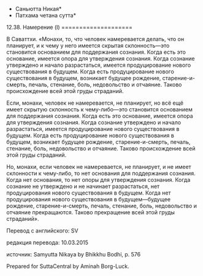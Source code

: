 * Саньютта Никая*
* Патхама четана сутта*

12\.38\. Намерение \(I\)
\=\=\=\=\=\=\=\=\=\=\=\=\=\=\=\=\=\=\=\=

В Саваттхи\. «Монахи, то, что человек намеревается делать, что он планирует, и к чему у него имеется скрытая склонность—это становится основанием для поддержания сознания\. Когда есть это основание, имеется опора для утверждения сознания\. Когда сознание утверждено и начало разрастаться, имеется продуцирование нового существования в будущем\. Когда есть продуцирование нового существования в будущем, возникает будущее рождение, старение\-и\-смерть, печаль, стенание, боль, недовольство и отчаяние\. Таково происхождение всей этой груды страданий\.

Если, монахи, человек не намеревается, не планирует, но всё ещё имеет скрытую склонность к чему\-либо—это становится основанием для поддержания сознания\. Когда есть это основание, имеется опора для утверждения сознания\. Когда сознание утверждено и начало разрастаться, имеется продуцирование нового существования в будущем\. Когда есть продуцирование нового существования в будущем, возникает будущее рождение, старение\-и\-смерть, печаль, стенание, боль, недовольство и отчаяние\. Таково происхождение всей этой груды страданий\.

Но, монахи, если человек не намеревается, не планирует, и не имеет склонности к чему\-либо, то нет основания для поддержания сознания\. Когда нет основания, то нет опоры для утверждения сознания\. Когда сознание не утверждено и не начинает разрастаться, нет продуцирования нового существования в будущем\. Когда нет продуцирования нового существования в будущем—будущее рождение, старение\-и\-смерть, печаль, стенание, боль, недовольство и отчаяние прекращаются\. Таково прекращение всей этой груды страданий»\.

Перевод с английского: SV

редакция перевода: 10\.03\.2015

источник: Samyutta Nikaya by Bhikkhu Bodhi, p\. 576

Prepared for SuttaCentral by Aminah Borg\-Luck\.
